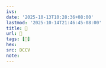 ```yaml
---
ivs:
date: '2025-10-13T10:28:36+08:00'
lastmod: '2025-10-14T21:46:45-08:00'
title: 􃢸
url: 􃢸
tags: [𣀷]
hex: 
src: DCCV
note:
---
```

